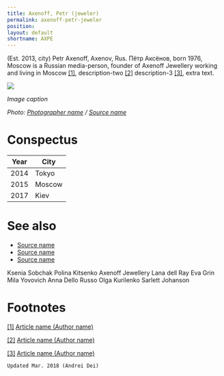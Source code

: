 ```yaml
---
title: Axenoff, Petr (jeweler)
permalink: axenoff-petr-jeweler
position:
layout: default
shortname: AXPE
---
```


(Est. 2013, city) Petr Axenoff, Axenov, Rus. Пётр Аксёнов, born 1976, Moscow is a Russian media-person, founder of Axenoff Jewellery working and living in Moscow <span id="a1">[\[1\]](#f1)</span>, description-two <span id="a2">[\[2\]](#f2)</span> description-3 <span id="a3">[\[3\]](#f3)</span>, extra text.

![](/images/image-name.jpg)

*Image caption*

*Photo: [Photographer name](http://example.net/) / [Source name](http://example.net/)*

# Conspectus

|Year|City|
|----|---------|
|2014|Tokyo|
|2015|Moscow|
|2017|Kiev|

# See also

- [Source name](http://example.net/)
- [Source name](http://example.net/)
- [Source name](http://example.net/)

Ksenia Sobchak
Polina Kitsenko
Axenoff Jewellery
Lana dell Ray
Eva Grin
Mila Yovovich
Anna Dello Russo
Olga Kurilenko
Sarlett Johanson

# Footnotes

[[1]](#a1) <span id="f1"></span> [Article name (Author name)](http://example.net/article)

[[2]](#a2) <span id="f2"></span> [Article name (Author name)](http://example.net/article)

[[3]](#a3) <span id="f3"></span> [Article name (Author name)](http://example.net/article)

`Updated Mar. 2018 (Andrei Dei)`
